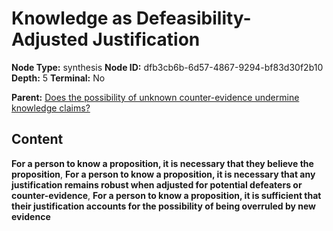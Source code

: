# Knowledge as Defeasibility-Adjusted Justification

**Node Type:** synthesis
**Node ID:** dfb3cb6b-6d57-4867-9294-bf83d30f2b10
**Depth:** 5
**Terminal:** No

**Parent:** [Does the possibility of unknown counter-evidence undermine knowledge claims?](does-the-possibility-of-unknown-counter-evidence-undermine-knowledge-claims-antithesis-053609f1-edcf-4468-a71b-673f45ec805a.md)

## Content

**For a person to know a proposition, it is necessary that they believe the proposition**, **For a person to know a proposition, it is necessary that any justification remains robust when adjusted for potential defeaters or counter-evidence**, **For a person to know a proposition, it is sufficient that their justification accounts for the possibility of being overruled by new evidence**
